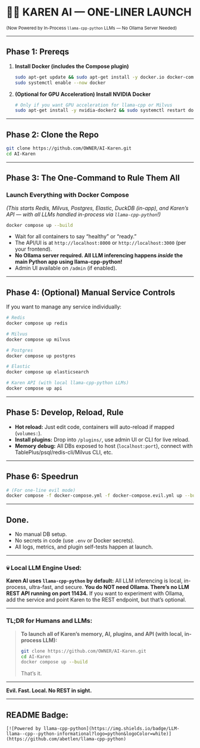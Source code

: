 # 🦹‍♂️ **KAREN AI — ONE-LINER LAUNCH**

<sup>(Now Powered by In-Process `llama-cpp-python` LLMs — No Ollama Server Needed)</sup>

---

## **Phase 1: Prereqs**

1. **Install Docker (includes the Compose plugin)**

   ```bash
   sudo apt-get update && sudo apt-get install -y docker.io docker-compose-plugin
   sudo systemctl enable --now docker
   ```

2. **(Optional for GPU Acceleration) Install NVIDIA Docker**

   ```bash
   # Only if you want GPU acceleration for llama-cpp or Milvus
   sudo apt-get install -y nvidia-docker2 && sudo systemctl restart docker
   ```

---

## **Phase 2: Clone the Repo**

```bash
git clone https://github.com/OWNER/AI-Karen.git
cd AI-Karen
```

---

## **Phase 3: The One-Command to Rule Them All**

### **Launch Everything with Docker Compose**

*(This starts Redis, Milvus, Postgres, Elastic, DuckDB (in-app), and Karen’s API — with all LLMs handled in-process via `llama-cpp-python`!)*

```bash
docker compose up --build
```

* Wait for all containers to say “healthy” or “ready.”
* The API/UI is at `http://localhost:8000` or `http://localhost:3000` (per your frontend).
* **No Ollama server required. All LLM inferencing happens *inside* the main Python app using llama-cpp-python!**
* Admin UI available on `/admin` (if enabled).

---

## **Phase 4: (Optional) Manual Service Controls**

If you want to manage any service individually:

```bash
# Redis
docker compose up redis

# Milvus
docker compose up milvus

# Postgres
docker compose up postgres

# Elastic
docker compose up elasticsearch

# Karen API (with local llama-cpp-python LLMs)
docker compose up api
```

---

## **Phase 5: Develop, Reload, Rule**

* **Hot reload:** Just edit code, containers will auto-reload if mapped (`volumes:`).
* **Install plugins:** Drop into `/plugins/`, use admin UI or CLI for live reload.
* **Memory debug:** All DBs exposed to host (`localhost:port`), connect with TablePlus/psql/redis-cli/Milvus CLI, etc.

---

## **Phase 6: Speedrun**

```bash
# (For one-line evil mode)
docker compose -f docker-compose.yml -f docker-compose.evil.yml up --build
```

---

## **Done.**

* No manual DB setup.
* No secrets in code (use `.env` or Docker secrets).
* All logs, metrics, and plugin self-tests happen at launch.

---

### **💀 Local LLM Engine Used:**

**Karen AI uses `llama-cpp-python` by default:**
All LLM inferencing is local, in-process, ultra-fast, and secure.
**You do NOT need Ollama. There’s no LLM REST API running on port 11434.**
If you want to experiment with Ollama, add the service and point Karen to the REST endpoint, but that’s optional.

---

### **TL;DR for Humans and LLMs:**

> **To launch all of Karen’s memory, AI, plugins, and API (with local, in-process LLM):**
>
> ```bash
> git clone https://github.com/OWNER/AI-Karen.git
> cd AI-Karen
> docker compose up --build
> ```
>
> That’s it.

---

**Evil. Fast. Local. No REST in sight.**

---

## **README Badge:**

```
[![Powered by llama-cpp-python](https://img.shields.io/badge/LLM-llama--cpp--python-informational?logo=python&logoColor=white)](https://github.com/abetlen/llama-cpp-python)
```
